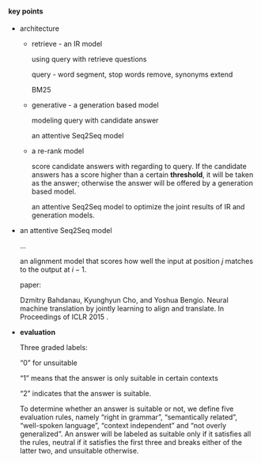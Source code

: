 #### key points

+ architecture
  + retrieve - an IR model

    using query with retrieve questions

    query - word segment, stop words remove, synonyms extend

    BM25

  + generative - a generation based model 

    modeling query with candidate answer

    an attentive Seq2Seq model 

  + a re-rank model

    score candidate answers with regarding to query. If the candidate answers has a score higher than a certain **threshold**, it will be taken as the answer; otherwise the answer will be offered by a generation based model.

    an attentive Seq2Seq model to optimize the joint results of IR and generation models.


+ an attentive Seq2Seq model

  ...

  an alignment model that scores how well the input at position $j$ matches to the output at $i - 1$.

  paper:

  Dzmitry Bahdanau, Kyunghyun Cho, and Yoshua Bengio. Neural machine translation by jointly learning to align and translate. In Proceedings of ICLR 2015 .

+ **evaluation**

  Three graded labels: 

  “0” for unsuitable

  “1” means that the answer is only suitable in certain contexts

  “2” indicates that the answer is suitable. 

  To determine whether an answer is suitable or not, we define five evaluation
  rules, namely “right in grammar”, “semantically related”, “well-spoken language”, “context independent” and “not overly generalized”. An answer will be labeled as suitable only if it satisfies all the rules, neutral if it satisfies the first three and breaks
  either of the latter two, and unsuitable otherwise.



